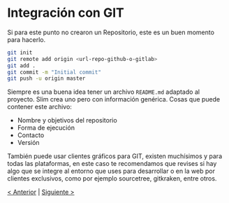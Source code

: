 # Integración con GIT

Si para este punto no crearon un Repositorio, este es un buen momento para hacerlo.

```bash
git init
git remote add origin <url-repo-github-o-gitlab>
git add .
git commit -m "Initial commit"
git push -u origin master
```

Siempre es una buena idea tener un archivo `README.md` adaptado al proyecto. Slim crea uno pero con información genérica. Cosas que puede contener este archivo:

* Nombre y objetivos del repositorio
* Forma de ejecución
* Contacto
* Versión

También puede usar clientes gráficos para GIT, existen muchísimos y para todas las plataformas, en este caso te recomendamos que revises si hay algo que se integre al entorno que uses para desarrollar o en la web por clientes exclusivos, como por ejemplo sourcetree, gitkraken, entre otros.



[< Anterior](03-db.md) | [Siguiente >](05-XXX.md)